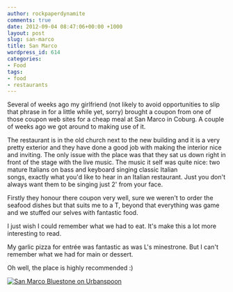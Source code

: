 ```yaml
---
author: rockpaperdynamite
comments: true
date: 2012-09-04 08:47:06+00:00 +1000
layout: post
slug: san-marco
title: San Marco
wordpress_id: 614
categories:
- Food
tags:
- food
- restaurants
---
```


Several of weeks ago my girlfriend (not likely to avoid opportunities to slip that phrase in for a little while yet, sorry) brought a coupon from one of those coupon web sites for a cheap meal at San Marco in Coburg. A couple of weeks ago we got around to making use of it.<!-- more -->

The restaurant is in the old church next to the new building and it is a very pretty exterior and they have done a good job with making the interior nice and inviting. The only issue with the place was that they sat us down right in front of the stage with the live music. The music it self was quite nice: two mature Italians on bass and keyboard singing classic Italian songs, exactly what you'd like to hear in an Italian restaurant. Just you don't always want them to be singing just 2' from your face.

Firstly they honour there coupon very well, sure we weren't to order the seafood dishes but that suits me to a T, beyond that everything was game and we stuffed our selves with fantastic food.

I just wish I could remember what we had to eat. It's make this a lot more interesting to read.

My garlic pizza for entrée was fantastic as was L's minestrone. But I can't remember what we had for main or dessert.

Oh well, the place is highly recommended :)

[![San Marco Bluestone on Urbanspoon](http://www.urbanspoon.com/b/link/761677/biglink.gif)](http://www.urbanspoon.com/r/71/761677/restaurant/Melbourne/San-Marco-Bluestone-Coburg)
